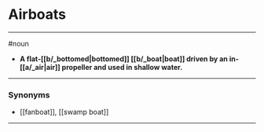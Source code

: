 # Airboats
---
#noun
- **A flat-[[b/_bottomed|bottomed]] [[b/_boat|boat]] driven by an in-[[a/_air|air]] propeller and used in shallow water.**
---
### Synonyms
- [[fanboat]], [[swamp boat]]
---
